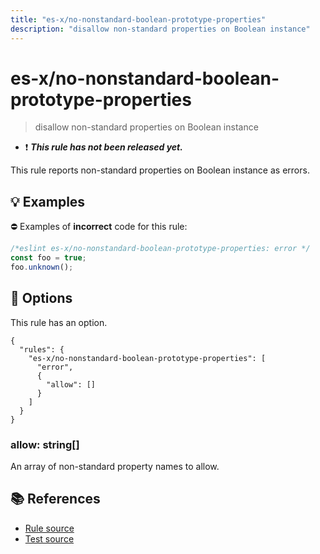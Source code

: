 ```yaml
---
title: "es-x/no-nonstandard-boolean-prototype-properties"
description: "disallow non-standard properties on Boolean instance"
---
```


# es-x/no-nonstandard-boolean-prototype-properties
> disallow non-standard properties on Boolean instance

- ❗ <badge text="This rule has not been released yet." vertical="middle" type="error"> ***This rule has not been released yet.*** </badge>

This rule reports non-standard properties on Boolean instance as errors.

## 💡 Examples

⛔ Examples of **incorrect** code for this rule:

<eslint-playground type="bad">

```js
/*eslint es-x/no-nonstandard-boolean-prototype-properties: error */
const foo = true;
foo.unknown();
```

</eslint-playground>

## 🔧 Options

This rule has an option.

```jsonc
{
  "rules": {
    "es-x/no-nonstandard-boolean-prototype-properties": [
      "error",
      {
        "allow": []
      }
    ]
  }
}
```

### allow: string[]

An array of non-standard property names to allow.

## 📚 References

- [Rule source](https://github.com/eslint-community/eslint-plugin-es-x/blob/master/lib/rules/no-nonstandard-boolean-prototype-properties.js)
- [Test source](https://github.com/eslint-community/eslint-plugin-es-x/blob/master/tests/lib/rules/no-nonstandard-boolean-prototype-properties.js)
